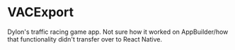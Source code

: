 # VACExport
Dylon's traffic racing game app. Not sure how it worked on AppBuilder/how that functionality didn't transfer over to React Native.
